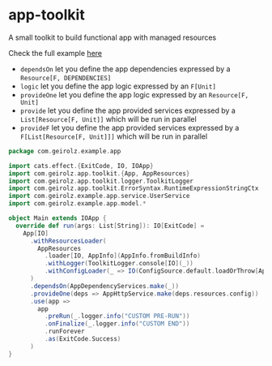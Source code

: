 # app-toolkit
A small toolkit to build functional app with managed resources

Check the full example [here](https://github.com/geirolz/app-toolkit/tree/main/example) 

- `dependsOn` let you define the app dependencies expressed by a `Resource[F, DEPENDENCIES]`
- `logic` let you define the app logic expressed by an `F[Unit]`
- `provideOne` let you define the app logic expressed by an `Resource[F, Unit]`
- `provide` let you define the app provided services expressed by a `List[Resource[F, Unit]]` which will be run in parallel
- `provideF` let you define the app provided services expressed by a `F[List[Resource[F, Unit]]]` which will be run in parallel

```scala
package com.geirolz.example.app

import cats.effect.{ExitCode, IO, IOApp}
import com.geirolz.app.toolkit.{App, AppResources}
import com.geirolz.app.toolkit.logger.ToolkitLogger
import com.geirolz.app.toolkit.ErrorSyntax.RuntimeExpressionStringCtx
import com.geirolz.example.app.service.UserService
import com.geirolz.example.app.model.*

object Main extends IOApp {
  override def run(args: List[String]): IO[ExitCode] =
    App[IO]
      .withResourcesLoader(
        AppResources
          .loader[IO, AppInfo](AppInfo.fromBuildInfo)
          .withLogger(ToolkitLogger.console[IO](_))
          .withConfigLoader(_ => IO(ConfigSource.default.loadOrThrow[AppConfig]))
      )
      .dependsOn(AppDependencyServices.make(_))
      .provideOne(deps => AppHttpService.make(deps.resources.config))
      .use(app =>
        app
          .preRun(_.logger.info("CUSTOM PRE-RUN"))
          .onFinalize(_.logger.info("CUSTOM END"))
          .runForever
          .as(ExitCode.Success)
      )
}
```